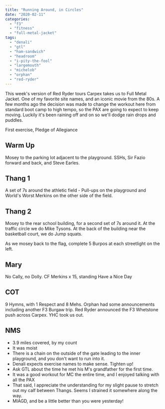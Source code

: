 ```yaml
---
title: "Running Around, in Circles"
date: "2020-02-11"
categories: 
  - "f3"
  - "fitness"
  - "full-metal-jacket"
tags: 
  - "denali"
  - "gtl"
  - "ham-sandwich"
  - "headroom"
  - "i-pity-the-fool"
  - "largemouth"
  - "michelob"
  - "orphan"
  - "red-ryder"
---
```


This week's version of Red Ryder tours Carpex takes us to Full Metal Jacket. One of my favorite site names, and an iconic movie from the 80s. A few months ago the decision was made to change the workout here from standard boot camp to high tempo, so the PAX are going to expect to keep moving. Luckily it's been raining off and on so we'll dodge rain drops and puddles.

First exercise, Pledge of Allegiance

## Warm Up

Mosey to the parking lot adjacent to the playground. SSHs, Sir Fazio forward and back, and Steve Earles.

## Thang 1

A set of 7s around the athletic field - Pull-ups on the playground and World's Worst Merkins on the other side of the field.

## Thang 2

Mosey to the rear school building, for a second set of 7s around it. At the traffic circle we do Mike Tysons. At the back of the building near the basketball court, we do Jump squats.

As we mosey back to the flag, complete 5 Burpos at each streetlight on the left.

## Mary

No Cally, no Dolly. CF Merkins x 15, standing Have a Nice Day

## COT

9 Hymns, with 1 Respect and 8 Mehs. Orphan had some announcements including another F3 Burgaw trip. Red Ryder announced the F3 Whetstone push across Carpex. YHC took us out.

## NMS

- 3.9 miles covered, by my count
- It was moist
- There is a chain on the outside of the gate leading to the inner playground, and you don't want to run into it.
- Denali expects exercise names to make sense. Tighten up!
- Ask GTL about the time he met his M's grandfather for the first time.
- It was a good workout for MC the entire time, and I enjoyed talking with all the PAX
- That said, I appreciate the understanding for my slight pause to stretch out my calf between Thangs. Seems I strained it somewhere along the way.
- MIAGD, and be a little better than you were yesterday!
